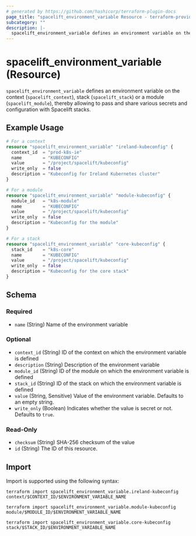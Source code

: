 ```yaml
---
# generated by https://github.com/hashicorp/terraform-plugin-docs
page_title: "spacelift_environment_variable Resource - terraform-provider-spacelift"
subcategory: ""
description: |-
  spacelift_environment_variable defines an environment variable on the context (spacelift_context), stack (spacelift_stack) or a module (spacelift_module), thereby allowing to pass and share various secrets and configuration with Spacelift stacks.
---
```


# spacelift_environment_variable (Resource)

`spacelift_environment_variable` defines an environment variable on the context (`spacelift_context`), stack (`spacelift_stack`) or a module (`spacelift_module`), thereby allowing to pass and share various secrets and configuration with Spacelift stacks.

## Example Usage

```terraform
# For a context
resource "spacelift_environment_variable" "ireland-kubeconfig" {
  context_id  = "prod-k8s-ie"
  name        = "KUBECONFIG"
  value       = "/project/spacelift/kubeconfig"
  write_only  = false
  description = "Kubeconfig for Ireland Kubernetes cluster"
}

# For a module
resource "spacelift_environment_variable" "module-kubeconfig" {
  module_id   = "k8s-module"
  name        = "KUBECONFIG"
  value       = "/project/spacelift/kubeconfig"
  write_only  = false
  description = "Kubeconfig for the module"
}

# For a stack
resource "spacelift_environment_variable" "core-kubeconfig" {
  stack_id    = "k8s-core"
  name        = "KUBECONFIG"
  value       = "/project/spacelift/kubeconfig"
  write_only  = false
  description = "Kubeconfig for the core stack"
}
```

<!-- schema generated by tfplugindocs -->
## Schema

### Required

- `name` (String) Name of the environment variable

### Optional

- `context_id` (String) ID of the context on which the environment variable is defined
- `description` (String) Description of the environment variable
- `module_id` (String) ID of the module on which the environment variable is defined
- `stack_id` (String) ID of the stack on which the environment variable is defined
- `value` (String, Sensitive) Value of the environment variable. Defaults to an empty string.
- `write_only` (Boolean) Indicates whether the value is secret or not. Defaults to `true`.

### Read-Only

- `checksum` (String) SHA-256 checksum of the value
- `id` (String) The ID of this resource.

## Import

Import is supported using the following syntax:

```shell
terraform import spacelift_environment_variable.ireland-kubeconfig context/$CONTEXT_ID/$ENVIRONMENT_VARIABLE_NAME

terraform import spacelift_environment_variable.module-kubeconfig module/$MODULE_ID/$ENVIRONMENT_VARIABLE_NAME

terraform import spacelift_environment_variable.core-kubeconfig stack/$STACK_ID/$ENVIRONMENT_VARIABLE_NAME
```
